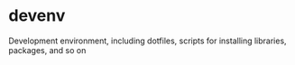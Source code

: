 # devenv
Development environment, including dotfiles, scripts for installing libraries, packages, and so on 
